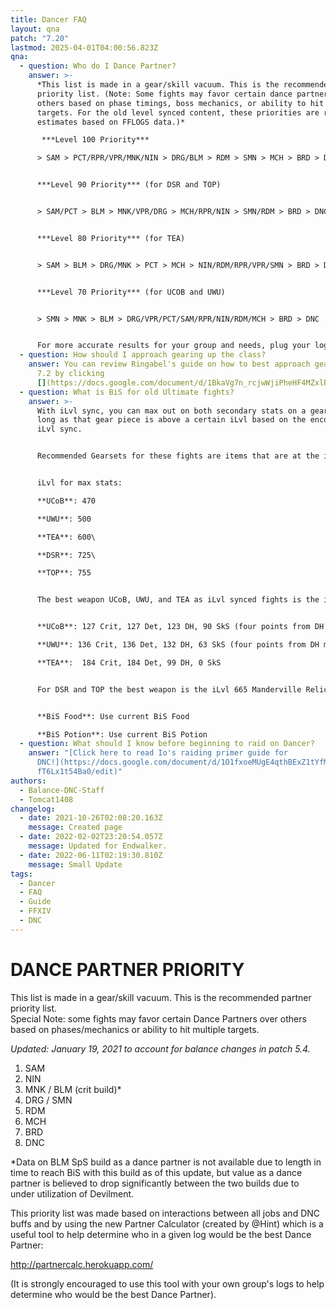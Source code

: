 ```yaml
---
title: Dancer FAQ
layout: qna
patch: "7.20"
lastmod: 2025-04-01T04:00:56.823Z
qna:
  - question: Who do I Dance Partner?
    answer: >-
      *This list is made in a gear/skill vacuum. This is the recommended partner
      priority list. (Note: Some fights may favor certain dance partners over
      others based on phase timings, boss mechanics, or ability to hit multiple
      targets. For the old level synced content, these priorities are rough
      estimates based on FFLOGS data.)*

       ***Level 100 Priority***

      > SAM > PCT/RPR/VPR/MNK/NIN > DRG/BLM > RDM > SMN > MCH > BRD > DNC


      ***Level 90 Priority***﻿ (for DSR and TOP)


      > SAM/PCT > BLM > MNK/VPR/DRG > MCH/RPR/NIN > SMN/RDM > BRD > DNC


      ***Level 80 Priority*** (for TEA)


      > SAM > BLM > DRG/MNK > PCT > MCH > NIN/RDM/RPR/VPR/SMN > BRD > DNC


      ***Level 70 Priority*** (for UCOB and UWU)


      > SMN > MNK > BLM > DRG/VPR/PCT/SAM/RPR/NIN/RDM/MCH > BRD > DNC


      For more accurate results for your group and needs, plug your logs into [partnercalc](https://partnercalc.app/).
  - question: How should I approach gearing up the class?
    answer: You can review Ringabel's guide on how to best approach gearing DNC in
      7.2 by clicking
      [](https://docs.google.com/document/d/1BkaVg7n_rcjwWjiPheHF4MZxlP67KlhoU0SkW3n1UX0/edit)<https://bit.ly/DNCGearingGuide-7-2>
  - question: What is BiS for old Ultimate fights?
    answer: >-
      With iLvl sync, you can max out on both secondary stats on a gear piece as
      long as that gear piece is above a certain iLvl based on the encounter's
      iLvl sync.


      Recommended Gearsets for these fights are items that are at the iLvl needed to max both secondaries and have Crit and either Det or DH.


      iLvl for max stats:

      **UCoB**: 470

      **UWU**: 500

      **TEA**: 600\

      **DSR**: 725\

      **TOP**: 755


      The best weapon UCoB, UWU, and TEA as iLvl synced fights is the iLvl 535 Save the Queen relic weapon "Blade's Euphoria" with specific stat allocation that maximizes how many secondary stats you can get for the fight:


      **UCoB**: 127 Crit, 127 Det, 123 DH, 90 SkS (four points from DH moved to SkS to match with a 2.46 GCD tier)

      **UWU**: 136 Crit, 136 Det, 132 DH, 63 SkS (four points from DH moved to SkS to match with a 2.47 GCD tier)

      **TEA**:  184 Crit, 184 Det, 99 DH, 0 SkS


      For DSR and TOP the best weapon is the iLvl 665 Manderville Relic weapon "Mandervillous Chakrams" with Crit and Det capped and DH as the smaller stat.


      **BiS Food**: Use current BiS Food

      **BiS Potion**: Use current BiS Potion
  - question: What should I know before beginning to raid on Dancer?
    answer: "[Click here to read Io's raiding primer guide for
      DNC!](https://docs.google.com/document/d/1O1fxoeMUgE4qthBExZ1tYfMQCxMxOY_\
      fT6Lx1t54Ba0/edit)"
authors:
  - Balance-DNC-Staff
  - Tomcat1408
changelog:
  - date: 2021-10-26T02:08:20.163Z
    message: Created page
  - date: 2022-02-02T23:20:54.057Z
    message: Updated for Endwalker.
  - date: 2022-06-11T02:19:30.810Z
    message: Small Update
tags:
  - Dancer
  - FAQ
  - Guide
  - FFXIV
  - DNC
---
```

# DANCE PARTNER PRIORITY

This list is made in a gear/skill vacuum. This is the recommended partner priority list.\
Special Note: some fights may favor certain Dance Partners over others based on phases/mechanics or ability to hit multiple targets.

*Updated: January 19, 2021 to account for balance changes in patch 5.4.*

1. SAM
2. NIN
3. MNK / BLM (crit build)*
4. DRG / SMN
5. RDM
6. MCH
7. BRD
8. DNC

\*Data on BLM SpS build as a dance partner is not available due to length in time to reach BiS with this build as of this update, but value as a dance partner is believed to drop significantly between the two builds due to under utilization of Devilment.

This priority list was made based on interactions between all jobs and DNC buffs and by using the new Partner Calculator (created by @Hint) which is a useful tool to help determine who in a given log would be the best Dance Partner:

<http://partnercalc.herokuapp.com/>

(It is strongly encouraged to use this tool with your own group's logs to help determine who would be the best Dance Partner).
